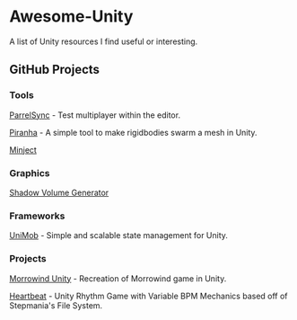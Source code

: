 # Awesome-Unity
A list of Unity resources I find useful or interesting.

## GitHub Projects
### Tools
[ParrelSync](https://github.com/VeriorPies/ParrelSync) - Test multiplayer within the editor.

[Piranha](https://github.com/keenanwoodall/Piranha) - A simple tool to make rigidbodies swarm a mesh in Unity.

[Minject](https://github.com/ninito-ph/MinJect)

### Graphics
[Shadow Volume Generator](https://github.com/rhedgeco/UnityShadowVolumeGenerator)

### Frameworks
[UniMob](https://github.com/codewriter-packages/UniMob) - Simple and scalable state management for Unity.

### Projects
[Morrowind Unity](https://github.com/arycama/MorrowindUnity) - Recreation of Morrowind game in Unity.

[Heartbeat](https://github.com/PhantomBadger/Heartbeat) - Unity Rhythm Game with Variable BPM Mechanics based off of Stepmania's File System.
